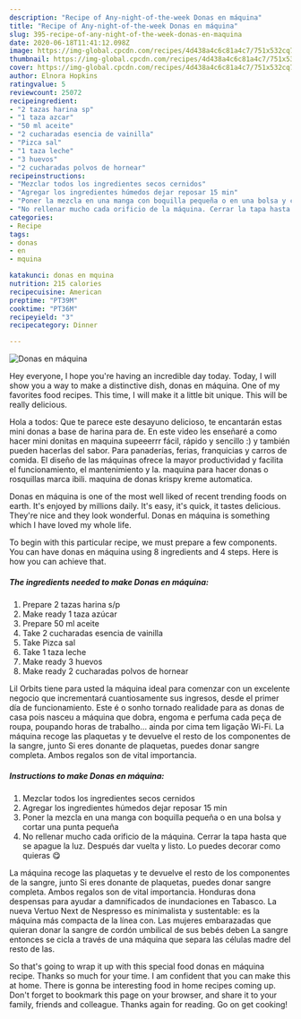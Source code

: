 ```yaml
---
description: "Recipe of Any-night-of-the-week Donas en máquina"
title: "Recipe of Any-night-of-the-week Donas en máquina"
slug: 395-recipe-of-any-night-of-the-week-donas-en-maquina
date: 2020-06-18T11:41:12.098Z
image: https://img-global.cpcdn.com/recipes/4d438a4c6c81a4c7/751x532cq70/donas-en-maquina-foto-principal.jpg
thumbnail: https://img-global.cpcdn.com/recipes/4d438a4c6c81a4c7/751x532cq70/donas-en-maquina-foto-principal.jpg
cover: https://img-global.cpcdn.com/recipes/4d438a4c6c81a4c7/751x532cq70/donas-en-maquina-foto-principal.jpg
author: Elnora Hopkins
ratingvalue: 5
reviewcount: 25072
recipeingredient:
- "2 tazas harina sp"
- "1 taza azcar"
- "50 ml aceite"
- "2 cucharadas esencia de vainilla"
- "Pizca sal"
- "1 taza leche"
- "3 huevos"
- "2 cucharadas polvos de hornear"
recipeinstructions:
- "Mezclar todos los ingredientes secos cernidos"
- "Agregar los ingredientes húmedos dejar reposar 15 min"
- "Poner la mezcla en una manga con boquilla pequeña o en una bolsa y cortar una punta pequeña"
- "No rellenar mucho cada orificio de la máquina. Cerrar la tapa hasta que se apague la luz. Después dar vuelta y listo. Lo puedes decorar como quieras 😋"
categories:
- Recipe
tags:
- donas
- en
- mquina

katakunci: donas en mquina 
nutrition: 215 calories
recipecuisine: American
preptime: "PT39M"
cooktime: "PT36M"
recipeyield: "3"
recipecategory: Dinner

---
```



![Donas en máquina](https://img-global.cpcdn.com/recipes/4d438a4c6c81a4c7/751x532cq70/donas-en-maquina-foto-principal.jpg)

Hey everyone, I hope you're having an incredible day today. Today, I will show you a way to make a distinctive dish, donas en máquina. One of my favorites food recipes. This time, I will make it a little bit unique. This will be really delicious.

Hola a todos: Que te parece este desayuno delicioso, te encantarán estas mini donas a base de harina para de. En este video les enseñaré a como hacer mini donitas en maquina supeeerrr fácil, rápido y sencillo :) y también pueden hacerlas del sabor. Para panaderías, ferias, franquicias y carros de comida. El diseño de las máquinas ofrece la mayor productividad y facilita el funcionamiento, el mantenimiento y la. maquina para hacer donas o rosquillas marca ibili. maquina de donas krispy kreme automatica.

Donas en máquina is one of the most well liked of recent trending foods on earth. It's enjoyed by millions daily. It's easy, it's quick, it tastes delicious. They're nice and they look wonderful. Donas en máquina is something which I have loved my whole life.


To begin with this particular recipe, we must prepare a few components. You can have donas en máquina using 8 ingredients and 4 steps. Here is how you can achieve that.

<!--inarticleads1-->

##### The ingredients needed to make Donas en máquina:

1. Prepare 2 tazas harina s/p
1. Make ready 1 taza azúcar
1. Prepare 50 ml aceite
1. Take 2 cucharadas esencia de vainilla
1. Take Pizca sal
1. Take 1 taza leche
1. Make ready 3 huevos
1. Make ready 2 cucharadas polvos de hornear


Lil Orbits tiene para usted la máquina ideal para comenzar con un excelente negocio que incrementará cuantiosamente sus ingresos, desde el primer día de funcionamiento. Este é o sonho tornado realidade para as donas de casa pois nasceu a máquina que dobra, engoma e perfuma cada peça de roupa, poupando horas de trabalho… ainda por cima tem ligação Wi-Fi. La máquina recoge las plaquetas y te devuelve el resto de los componentes de la sangre, junto Si eres donante de plaquetas, puedes donar sangre completa. Ambos regalos son de vital importancia. 

<!--inarticleads2-->

##### Instructions to make Donas en máquina:

1. Mezclar todos los ingredientes secos cernidos
1. Agregar los ingredientes húmedos dejar reposar 15 min
1. Poner la mezcla en una manga con boquilla pequeña o en una bolsa y cortar una punta pequeña
1. No rellenar mucho cada orificio de la máquina. Cerrar la tapa hasta que se apague la luz. Después dar vuelta y listo. Lo puedes decorar como quieras 😋


La máquina recoge las plaquetas y te devuelve el resto de los componentes de la sangre, junto Si eres donante de plaquetas, puedes donar sangre completa. Ambos regalos son de vital importancia. Honduras dona despensas para ayudar a damnificados de inundaciones en Tabasco. La nueva Vertuo Next de Nespresso es minimalista y sustentable: es la máquina más compacta de la línea con. Las mujeres embarazadas que quieran donar la sangre de cordón umbilical de sus bebés deben La sangre entonces se cicla a través de una máquina que separa las células madre del resto de las. 

So that's going to wrap it up with this special food donas en máquina recipe. Thanks so much for your time. I am confident that you can make this at home. There is gonna be interesting food in home recipes coming up. Don't forget to bookmark this page on your browser, and share it to your family, friends and colleague. Thanks again for reading. Go on get cooking!
